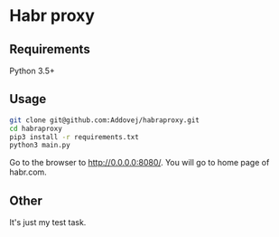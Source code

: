 # Habr proxy

## Requirements
Python 3.5+

## Usage
```bash
git clone git@github.com:Addovej/habraproxy.git
cd habraproxy
pip3 install -r requirements.txt
python3 main.py
```

Go to the browser to http://0.0.0.0:8080/. You will go to home page of habr.com.

## Other
It's just my test task.

